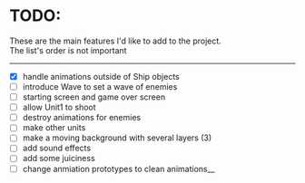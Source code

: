 # TODO:
These are the main features I'd like to add to the project.  
The list's order is not important  

-------------------------------------------------------------

- [x] handle animations outside of Ship objects  
- [ ] introduce Wave to set a wave of enemies  
- [ ] starting screen and game over screen  
- [ ] allow Unit1 to shoot  
- [ ] destroy animations for enemies  
- [ ] make other units  
- [ ] make a moving background with several layers (3)  
- [ ] add sound effects  
- [ ] add some juiciness  
- [ ] change anmiation prototypes to clean animations__
